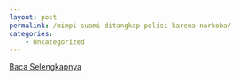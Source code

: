 ```yaml
---
layout: post
permalink: /mimpi-suami-ditangkap-polisi-karena-narkoba/
categories:
    - Uncategorized
---
```


[Baca Selengkapnya](/02)
